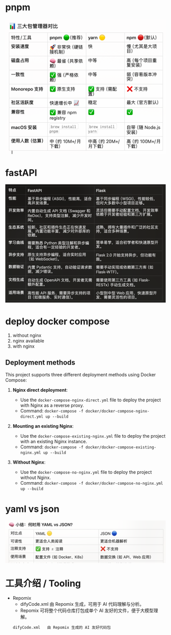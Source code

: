 # pnpm
![alt text](image.png)

# fastAPI
![](fastapi.png)

# deploy docker compose 
1. without nginx
2. nginx available
3. with nginx

## Deployment methods

This project supports three different deployment methods using Docker Compose:

1. **Nginx direct deployment**:
   - Use the `docker-compose-nginx-direct.yml` file to deploy the project with Nginx as a reverse proxy.
   - Command: `docker-compose -f docker/docker-compose-nginx-direct.yml up --build`

2. **Mounting an existing Nginx**:
   - Use the `docker-compose-existing-nginx.yml` file to deploy the project with an existing Nginx instance.
   - Command: `docker-compose -f docker/docker-compose-existing-nginx.yml up --build`

3. **Without Nginx**:
   - Use the `docker-compose-no-nginx.yml` file to deploy the project without Nginx.
   - Command: `docker-compose -f docker/docker-compose-no-nginx.yml up --build`

# yaml vs json
![alt text](image-1.png)


# 工具介绍 / Tooling
- Repomix
   - difyCode.xml 由 Repomix 生成，可用于 AI 代码理解与分析。
   - Repomix 可将整个代码仓库打包成单个 AI 友好的文件，便于大模型理解。
   ```
   difyCode.xml   由 Repomix 生成的 AI 友好代码包
   ```

